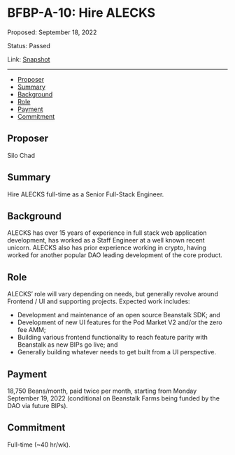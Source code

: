 # BFBP-A-10: Hire ALECKS

Proposed: September 18, 2022

Status: Passed

Link: [Snapshot](https://snapshot.org/#/beanstalkfarmsbudget.eth/proposal/0x2ed70de75a9192324a9f28abf7d0202fe670162d9c302f8aae039c57fa733c8f)

---

- [Proposer](#proposer)
- [Summary](#summary)
- [Background](#background)
- [Role](#role)
- [Payment](#payment)
- [Commitment](#commitment)

## Proposer

Silo Chad

## Summary

Hire ALECKS full-time as a Senior Full-Stack Engineer.

## Background

ALECKS has over 15 years of experience in full stack web application development, has worked as a Staff Engineer at a well known recent unicorn. ALECKS also has prior experience working in crypto, having worked for another popular DAO leading development of the core product.

## Role

ALECKS’ role will vary depending on needs, but generally revolve around Frontend / UI and supporting projects. Expected work includes:

* Development and maintenance of an open source Beanstalk SDK; and
* Development of new UI features for the Pod Market V2 and/or the zero fee AMM;
* Building various frontend functionality to reach feature parity with Beanstalk as new BIPs go live; and
* Generally building whatever needs to get built from a UI perspective.

## Payment

18,750 Beans/month, paid twice per month, starting from Monday September 19, 2022 (conditional on Beanstalk Farms being funded by the DAO via future BIPs).

## Commitment

Full-time (~40 hr/wk).
